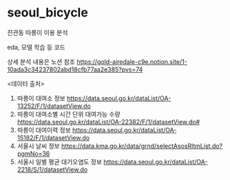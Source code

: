# seoul_bicycle
진관동 따릉이 이용 분석

eda, 모델 학습 등 코드

상세 분석 내용은 노션 참조
https://gold-airedale-c9e.notion.site/1-10ada3c34237802abd18cfb77aa2e385?pvs=74

<데이터 출처>
1. 따릉이 대여소 정보
https://data.seoul.go.kr/dataList/OA-13252/F/1/datasetView.do
2. 따릉이 대여소별 시간 단위 대여가능 수량
https://data.seoul.go.kr/dataList/OA-22382/F/1/datasetView.do#
3. 따릉이 대여이력 정보
https://data.seoul.go.kr/dataList/OA-15182/F/1/datasetView.do
4. 서울시 날씨 정보
https://data.kma.go.kr/data/grnd/selectAsosRltmList.do?pgmNo=36
5. 서울시 일별 평균 대기오염도 정보
https://data.seoul.go.kr/dataList/OA-2218/S/1/datasetView.do
